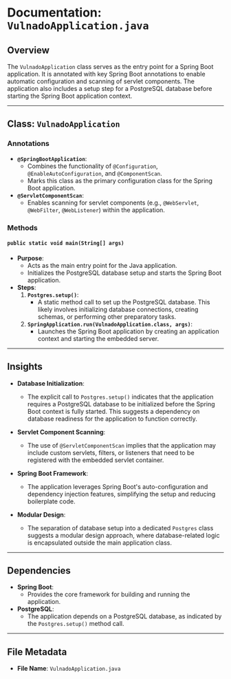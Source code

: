 # Documentation: `VulnadoApplication.java`

## Overview
The `VulnadoApplication` class serves as the entry point for a Spring Boot application. It is annotated with key Spring Boot annotations to enable automatic configuration and scanning of servlet components. The application also includes a setup step for a PostgreSQL database before starting the Spring Boot application context.

---

## Class: `VulnadoApplication`

### Annotations
- **`@SpringBootApplication`**: 
  - Combines the functionality of `@Configuration`, `@EnableAutoConfiguration`, and `@ComponentScan`.
  - Marks this class as the primary configuration class for the Spring Boot application.
- **`@ServletComponentScan`**: 
  - Enables scanning for servlet components (e.g., `@WebServlet`, `@WebFilter`, `@WebListener`) within the application.

### Methods
#### `public static void main(String[] args)`
- **Purpose**: 
  - Acts as the main entry point for the Java application.
  - Initializes the PostgreSQL database setup and starts the Spring Boot application.
- **Steps**:
  1. **`Postgres.setup()`**: 
     - A static method call to set up the PostgreSQL database. This likely involves initializing database connections, creating schemas, or performing other preparatory tasks.
  2. **`SpringApplication.run(VulnadoApplication.class, args)`**: 
     - Launches the Spring Boot application by creating an application context and starting the embedded server.

---

## Insights
- **Database Initialization**: 
  - The explicit call to `Postgres.setup()` indicates that the application requires a PostgreSQL database to be initialized before the Spring Boot context is fully started. This suggests a dependency on database readiness for the application to function correctly.
  
- **Servlet Component Scanning**: 
  - The use of `@ServletComponentScan` implies that the application may include custom servlets, filters, or listeners that need to be registered with the embedded servlet container.

- **Spring Boot Framework**: 
  - The application leverages Spring Boot's auto-configuration and dependency injection features, simplifying the setup and reducing boilerplate code.

- **Modular Design**: 
  - The separation of database setup into a dedicated `Postgres` class suggests a modular design approach, where database-related logic is encapsulated outside the main application class.

---

## Dependencies
- **Spring Boot**: 
  - Provides the core framework for building and running the application.
- **PostgreSQL**: 
  - The application depends on a PostgreSQL database, as indicated by the `Postgres.setup()` method call.

---

## File Metadata
- **File Name**: `VulnadoApplication.java`

